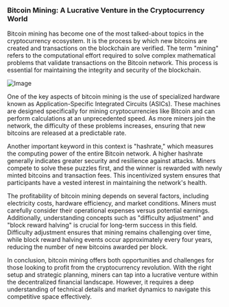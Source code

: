 ### Bitcoin Mining: A Lucrative Venture in the Cryptocurrency World

Bitcoin mining has become one of the most talked-about topics in the cryptocurrency ecosystem. It is the process by which new bitcoins are created and transactions on the blockchain are verified. The term "mining" refers to the computational effort required to solve complex mathematical problems that validate transactions on the Bitcoin network. This process is essential for maintaining the integrity and security of the blockchain.

![Image](https://github.com/user-attachments/assets/31692037-0104-4703-abd1-696b6a7dd41b)

One of the key aspects of bitcoin mining is the use of specialized hardware known as Application-Specific Integrated Circuits (ASICs). These machines are designed specifically for mining cryptocurrencies like Bitcoin and can perform calculations at an unprecedented speed. As more miners join the network, the difficulty of these problems increases, ensuring that new bitcoins are released at a predictable rate.

Another important keyword in this context is "hashrate," which measures the computing power of the entire Bitcoin network. A higher hashrate generally indicates greater security and resilience against attacks. Miners compete to solve these puzzles first, and the winner is rewarded with newly minted bitcoins and transaction fees. This incentivized system ensures that participants have a vested interest in maintaining the network's health.

The profitability of bitcoin mining depends on several factors, including electricity costs, hardware efficiency, and market conditions. Miners must carefully consider their operational expenses versus potential earnings. Additionally, understanding concepts such as "difficulty adjustment" and "block reward halving" is crucial for long-term success in this field. Difficulty adjustment ensures that mining remains challenging over time, while block reward halving events occur approximately every four years, reducing the number of new bitcoins awarded per block.

In conclusion, bitcoin mining offers both opportunities and challenges for those looking to profit from the cryptocurrency revolution. With the right setup and strategic planning, miners can tap into a lucrative venture within the decentralized financial landscape. However, it requires a deep understanding of technical details and market dynamics to navigate this competitive space effectively.